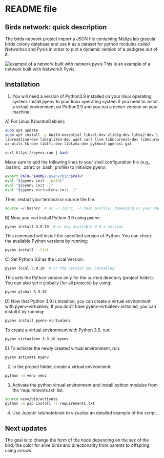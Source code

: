 # README file

## Birds network: quick description

The birds network project import a JSON file containing Meliza lab gracula birds colony database and use it
as a dataset for python modules called Networkxx and Pyvis in order to plot a dynamic version of a pedigree 
out of it.

![example of a network built with network pyvis](https://pyvis.readthedocs.io/en/latest/_images/net2.png)
This is an example of a network built with NetworkX Pyvis.

## Installation

1) You will need a version of  Python3.9 installed on your linux operating system. Install pyenv to your linux operating system if
you need to install a virtual environment on Python3.9 and you run a newer version on your machine:

A) For Linux (Ubuntu/Debian):
```bash
sudo apt update
sudo apt install -y build-essential libssl-dev zlib1g-dev libbz2-dev \
libreadline-dev libsqlite3-dev wget curl llvm libncurses5-dev libncursesw5-dev \
xz-utils tk-dev libffi-dev liblzma-dev python3-openssl git

curl https://pyenv.run | bash
```

Make sure to add the following lines to your shell configuration file (e.g., .bashrc, .zshrc or .bash_profile) to initialize pyenv:
```bash
export PATH="$HOME/.pyenv/bin:$PATH"
eval "$(pyenv init --path)"
eval "$(pyenv init -)"
eval "$(pyenv virtualenv-init -)"
```

Then, restart your terminal or source the file:
```bash
source ~/.bashrc  # or ~/.zshrc, ~/.bash_profile, depending on your shell
```

B) Now, you can install Python 3.9 using pyenv:
```bash
pyenv install 3.9.10  # or any available 3.9.x version
```

This command will install the specified version of Python. You can check the available Python versions by running:
```bash
pyenv install --list
```

C) Set Python 3.9 as the Local Version:
```bash
pyenv local 3.9.10  # or the version you installed
```
This sets the Python version only for the current directory (project folder). You can also set it globally (for all projects) by using:
```bash
pyenv global 3.9.10
```

D) Now that Python 3.9 is installed, you can create a virtual environment with pyenv-virtualenv. If you don't have pyenv-virtualenv installed, you can install it by running:
```bash
pyenv install pyenv-virtualenv
```
To create a virtual environment with Python 3.9, run:
```bash
pyenv virtualenv 3.9.10 myenv
```
E) To activate the newly created virtual environment, run:
```bash
pyenv activate myenv
```

2) In the project folder, create a virtual 
environment.

```bash
python -m venv venv
```

3) Activate the python virtual environment and install python modules from the 'requirements.txt' list.

```bash
source venv/bin/activate
python -m pip install -r requirements.txt
```

4) Use Jupyter lab/notebook to vizualize an detailed example of the script.


## Next updates

The goal is to change the form of the node depending on the sex of the bird, the color for alive birds and 
directionality from parents to offspring using arrows.
